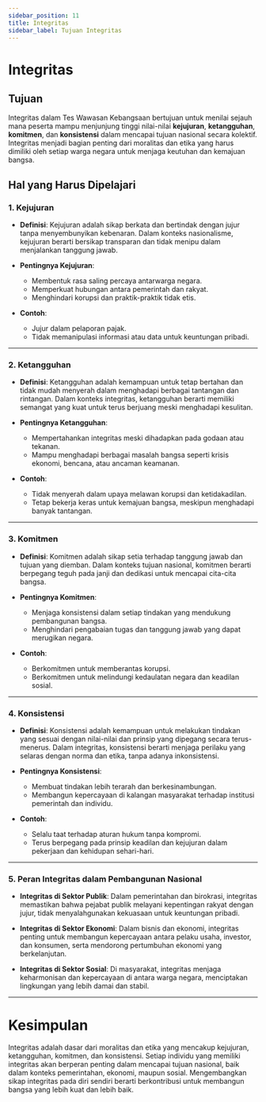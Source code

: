 ```yaml
---
sidebar_position: 11
title: Integritas
sidebar_label: Tujuan Integritas
---
```


# Integritas

## Tujuan

Integritas dalam Tes Wawasan Kebangsaan bertujuan untuk menilai sejauh mana peserta mampu menjunjung tinggi nilai-nilai **kejujuran**, **ketangguhan**, **komitmen**, dan **konsistensi** dalam mencapai tujuan nasional secara kolektif. Integritas menjadi bagian penting dari moralitas dan etika yang harus dimiliki oleh setiap warga negara untuk menjaga keutuhan dan kemajuan bangsa.

## Hal yang Harus Dipelajari

### 1. **Kejujuran**

- **Definisi**: Kejujuran adalah sikap berkata dan bertindak dengan jujur tanpa menyembunyikan kebenaran. Dalam konteks nasionalisme, kejujuran berarti bersikap transparan dan tidak menipu dalam menjalankan tanggung jawab.
  
- **Pentingnya Kejujuran**:
  - Membentuk rasa saling percaya antarwarga negara.
  - Memperkuat hubungan antara pemerintah dan rakyat.
  - Menghindari korupsi dan praktik-praktik tidak etis.

- **Contoh**:
  - Jujur dalam pelaporan pajak.
  - Tidak memanipulasi informasi atau data untuk keuntungan pribadi.

---

### 2. **Ketangguhan**

- **Definisi**: Ketangguhan adalah kemampuan untuk tetap bertahan dan tidak mudah menyerah dalam menghadapi berbagai tantangan dan rintangan. Dalam konteks integritas, ketangguhan berarti memiliki semangat yang kuat untuk terus berjuang meski menghadapi kesulitan.

- **Pentingnya Ketangguhan**:
  - Mempertahankan integritas meski dihadapkan pada godaan atau tekanan.
  - Mampu menghadapi berbagai masalah bangsa seperti krisis ekonomi, bencana, atau ancaman keamanan.

- **Contoh**:
  - Tidak menyerah dalam upaya melawan korupsi dan ketidakadilan.
  - Tetap bekerja keras untuk kemajuan bangsa, meskipun menghadapi banyak tantangan.

---

### 3. **Komitmen**

- **Definisi**: Komitmen adalah sikap setia terhadap tanggung jawab dan tujuan yang diemban. Dalam konteks tujuan nasional, komitmen berarti berpegang teguh pada janji dan dedikasi untuk mencapai cita-cita bangsa.

- **Pentingnya Komitmen**:
  - Menjaga konsistensi dalam setiap tindakan yang mendukung pembangunan bangsa.
  - Menghindari pengabaian tugas dan tanggung jawab yang dapat merugikan negara.

- **Contoh**:
  - Berkomitmen untuk memberantas korupsi.
  - Berkomitmen untuk melindungi kedaulatan negara dan keadilan sosial.

---

### 4. **Konsistensi**

- **Definisi**: Konsistensi adalah kemampuan untuk melakukan tindakan yang sesuai dengan nilai-nilai dan prinsip yang dipegang secara terus-menerus. Dalam integritas, konsistensi berarti menjaga perilaku yang selaras dengan norma dan etika, tanpa adanya inkonsistensi.

- **Pentingnya Konsistensi**:
  - Membuat tindakan lebih terarah dan berkesinambungan.
  - Membangun kepercayaan di kalangan masyarakat terhadap institusi pemerintah dan individu.

- **Contoh**:
  - Selalu taat terhadap aturan hukum tanpa kompromi.
  - Terus berpegang pada prinsip keadilan dan kejujuran dalam pekerjaan dan kehidupan sehari-hari.

---

### 5. **Peran Integritas dalam Pembangunan Nasional**

- **Integritas di Sektor Publik**: Dalam pemerintahan dan birokrasi, integritas memastikan bahwa pejabat publik melayani kepentingan rakyat dengan jujur, tidak menyalahgunakan kekuasaan untuk keuntungan pribadi.
  
- **Integritas di Sektor Ekonomi**: Dalam bisnis dan ekonomi, integritas penting untuk membangun kepercayaan antara pelaku usaha, investor, dan konsumen, serta mendorong pertumbuhan ekonomi yang berkelanjutan.

- **Integritas di Sektor Sosial**: Di masyarakat, integritas menjaga keharmonisan dan kepercayaan di antara warga negara, menciptakan lingkungan yang lebih damai dan stabil.

---

# Kesimpulan

Integritas adalah dasar dari moralitas dan etika yang mencakup kejujuran, ketangguhan, komitmen, dan konsistensi. Setiap individu yang memiliki integritas akan berperan penting dalam mencapai tujuan nasional, baik dalam konteks pemerintahan, ekonomi, maupun sosial. Mengembangkan sikap integritas pada diri sendiri berarti berkontribusi untuk membangun bangsa yang lebih kuat dan lebih baik.

